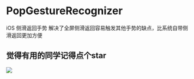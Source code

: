 # PopGestureRecognizer
iOS 侧滑返回手势
解决了全屏侧滑返回容易触发其他手势的缺点，比系统自带侧滑返回更加方便
## 觉得有用的同学记得点个star
![](https://github.com/xingtianwuganqi/PopGestureRecognizer/blob/master/gif5%E6%96%B0%E6%96%87%E4%BB%B6.gif)
